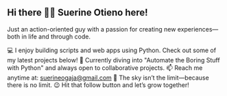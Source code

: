 ## Hi there 👋🏾 Suerine Otieno here!
Just an action-oriented guy with a passion for creating new experiences—both in life and through code.

💻 I enjoy building scripts and web apps using Python. Check out some of my latest projects below!
🚀 Currently diving into "Automate the Boring Stuff with Python" and always open to collaborative projects.
📫 Reach me anytime at: suerineogaja@gmail.com
🔭 The sky isn’t the limit—because there is no limit.
😉 Hit that follow button and let’s grow together!
<!--
**Suerine/Suerine** is a ✨ _special_ ✨ repository because its `README.md` (this file) appears on your GitHub profile.

Here are some ideas to get you started:

- 🔭 I’m currently working on ...
- 🌱 I’m currently learning ...
- 👯 I’m looking to collaborate on ...
- 🤔 I’m looking for help with ...
- 💬 Ask me about ...
- 📫 How to reach me: ...
- 😄 Pronouns: ...
- ⚡ Fun fact: ...
-->
